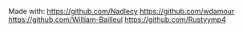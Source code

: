 Made with: 
https://github.com/Nadlecy
https://github.com/wdamour
https://github.com/William-Bailleul
https://github.com/Rustyymp4
